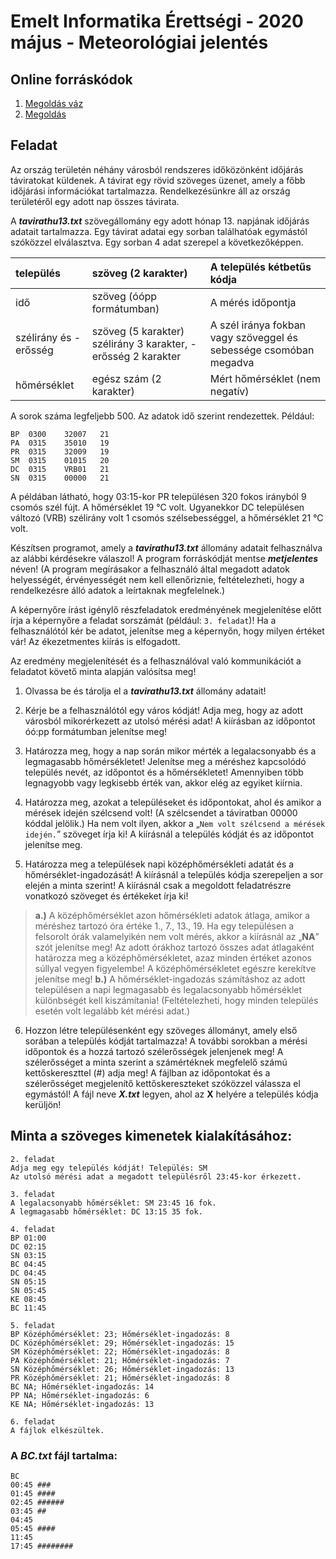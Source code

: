 # Emelt Informatika Érettségi - 2020 május - Meteorológiai jelentés

## Online forráskódok
1. [Megoldás váz](https://replit.com/@mscharni/2020majmeteorologiaijelentesstarter)
2. [Megoldás](https://replit.com/@mscharni/2020majmeteorologiaijelentes)

## Feladat
Az ország területén néhány városból rendszeres időközönként időjárás táviratokat küldenek. A távirat egy rövid szöveges üzenet, amely a főbb időjárási információkat tartalmazza. Rendelkezésünkre áll az ország területéről egy adott nap összes távirata.

A **_tavirathu13.txt_** szövegállomány egy adott hónap 13. napjának időjárás adatait tartalmazza. Egy távirat adatai egy sorban találhatóak egymástól szóközzel elválasztva. Egy sorban 4 adat szerepel a következőképpen.

| település | szöveg (2 karakter) | A település kétbetűs kódja |
| :--- | :--- | :--- |
| idő | szöveg (óópp formátumban) | A mérés időpontja |
| szélirány és -erősség | szöveg (5 karakter) szélirány 3 karakter, -erősség 2 karakter | A szél iránya fokban vagy szöveggel és sebessége csomóban megadva |
| hőmérséklet | egész szám (2 karakter) | Mért hőmérséklet (nem negatív) |

A sorok száma legfeljebb 500. Az adatok idő szerint rendezettek.
Például:
```
BP	0300	32007	21
PA	0315	35010	19
PR	0315	32009	19
SM	0315	01015	20
DC	0315	VRB01	21
SN	0315	00000	21
```
A példában látható, hogy 03:15-kor PR településen 320 fokos irányból 9 csomós szél fújt. A hőmérséklet 19 °C volt. Ugyanekkor DC településen változó (VRB) szélirány volt 1 csomós szélsebességgel, a hőmérséklet 21 °C volt.

Készítsen programot, amely a **_tavirathu13.txt_** állomány adatait felhasználva az alábbi kérdésekre válaszol! A program forráskódját mentse **_metjelentes_** néven! (A program megírásakor a felhasználó által megadott adatok helyességét, érvényességét nem kell ellenőriznie, feltételezheti, hogy a rendelkezésre álló adatok a leírtaknak megfelelnek.)

A képernyőre írást igénylő részfeladatok eredményének megjelenítése előtt írja a képernyőre a feladat sorszámát (például: `3. feladat`)! Ha a felhasználótól kér be adatot, jelenítse meg a képernyőn, hogy milyen értéket vár! Az ékezetmentes kiírás is elfogadott.

Az eredmény megjelenítését és a felhasználóval való kommunikációt a feladatot követő minta alapján valósítsa meg!

1. Olvassa be és tárolja el a **_tavirathu13.txt_** állomány adatait!

2. Kérje be a felhasználótól egy város kódját! Adja meg, hogy az adott városból mikorérkezett az utolsó mérési adat! A kiírásban az időpontot óó:pp formátumban jelenítse meg!

3. Határozza meg, hogy a nap során mikor mérték a legalacsonyabb és a legmagasabb hőmérsékletet! Jelenítse meg a méréshez kapcsolódó település nevét, az időpontot és a hőmérsékletet! Amennyiben több legnagyobb vagy legkisebb érték van, akkor elég az egyiket kiírnia.

4. Határozza meg, azokat a településeket és időpontokat, ahol és amikor a mérések idején szélcsend volt! (A szélcsendet a táviratban 00000 kóddal jelölik.) Ha nem volt ilyen, akkor a „`Nem volt szélcsend a mérések idején.`” szöveget írja ki! A kiírásnál a település kódját és az időpontot jelenítse meg.

5. Határozza meg a települések napi középhőmérsékleti adatát és a hőmérséklet-ingadozását! A kiírásnál a település kódja szerepeljen a sor elején a minta szerint! A kiírásnál csak a megoldott feladatrészre vonatkozó szöveget és értékeket írja ki!
>**a.)** A középhőmérséklet azon hőmérsékleti adatok átlaga, amikor a méréshez tartozó óra értéke 1., 7., 13., 19. Ha egy településen a felsorolt órák valamelyikén nem volt mérés, akkor a kiírásnál az „**NA**” szót jelenítse meg! Az adott órákhoz tartozó összes adat átlagaként határozza meg a középhőmérsékletet, azaz minden értéket azonos súllyal vegyen figyelembe! A középhőmérsékletet egészre kerekítve jelenítse meg!
>**b.)** A hőmérséklet-ingadozás számításhoz az adott településen a napi legmagasabb és legalacsonyabb hőmérséklet különbségét kell kiszámítania! (Feltételezheti, hogy minden település esetén volt legalább két mérési adat.)

6. Hozzon létre településenként egy szöveges állományt, amely első sorában a település kódját tartalmazza! A további sorokban a mérési időpontok és a hozzá tartozó szélerősségek jelenjenek meg! A szélerősséget a minta szerint a számértéknek megfelelő számú kettőskereszttel (#) adja meg! A fájlban az időpontokat és a szélerősséget megjelenítő kettőskereszteket szóközzel válassza el egymástól! A fájl neve **_X.txt_** legyen, ahol az **X** helyére a település kódja kerüljön!

## Minta a szöveges kimenetek kialakításához:
```
2. feladat
Adja meg egy település kódját! Település: SM
Az utolsó mérési adat a megadott településről 23:45-kor érkezett.

3. feladat
A legalacsonyabb hőmérséklet: SM 23:45 16 fok.
A legmagasabb hőmérséklet: DC 13:15 35 fok.

4. feladat
BP 01:00
DC 02:15
SN 03:15
BC 04:45
DC 04:45
SN 05:15
SN 05:45
KE 08:45
BC 11:45

5. feladat
BP Középhőmérséklet: 23; Hőmérséklet-ingadozás: 8
DC Középhőmérséklet: 29; Hőmérséklet-ingadozás: 15
SM Középhőmérséklet: 22; Hőmérséklet-ingadozás: 8
PA Középhőmérséklet: 21; Hőmérséklet-ingadozás: 7
SN Középhőmérséklet: 26; Hőmérséklet-ingadozás: 13
PR Középhőmérséklet: 21; Hőmérséklet-ingadozás: 8
BC NA; Hőmérséklet-ingadozás: 14
PP NA; Hőmérséklet-ingadozás: 6
KE NA; Hőmérséklet-ingadozás: 13

6. feladat
A fájlok elkészültek.
```

### A _BC.txt_ fájl tartalma:
```
BC
00:45 ###
01:45 ####
02:45 ######
03:45 ##
04:45
05:45 ####
11:45
17:45 ########
```